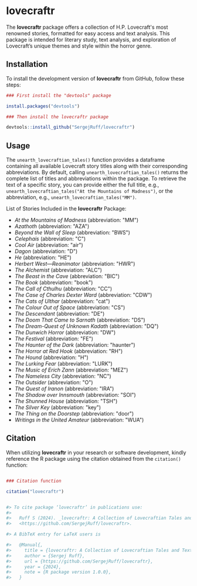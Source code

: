 # lovecraftr 

The **lovecraftr** package offers a collection of H.P. Lovecraft's most renowned stories,
formatted for easy access and text analysis. This package is intended for literary study,
text analysis, and exploration of Lovecraft’s unique themes and style within the horror genre.


## Installation

To install the development version of **lovecraftr** from GitHub, follow these steps:

``` r
### First install the "devtools" package

install.packages("devtools")

### Then install the lovecraftr package

devtools::install_github("SergejRuff/lovecraftr")


```

## Usage

The `unearth_lovecraftian_tales()` function provides a dataframe containing all available Lovecraft story titles along with their corresponding abbreviations. 
By default, calling `unearth_lovecraftian_tales()` returns the complete list of titles and abbreviations within the package. 
To retrieve the text of a specific story, you can provide either the full title, e.g., `unearth_lovecraftian_tales("At the Mountains of Madness")`, or the abbreviation, e.g., `unearth_lovecraftian_tales("MM")`.

List of Stories Included in the **lovecraftr** Package:

- *At the Mountains of Madness* (abbreviation: "MM")
- *Azathoth* (abbreviation: "AZA")
- *Beyond the Wall of Sleep* (abbreviation: "BWS")
- *Celephais* (abbreviation: "C")
- *Cool Air* (abbreviation: "air")
- *Dagon* (abbreviation: "D")
- *He* (abbreviation: "HE")
- *Herbert West—Reanimator* (abbreviation: "HWR")
- *The Alchemist* (abbreviation: "ALC")
- *The Beast in the Cave* (abbreviation: "BIC")
- *The Book* (abbreviation: "book")
- *The Call of Cthulhu* (abbreviation: "CC")
- *The Case of Charles Dexter Ward* (abbreviation: "CDW")
- *The Cats of Ulthar* (abbreviation: "cat")
- *The Colour Out of Space* (abbreviation: "CS")
- *The Descendant* (abbreviation: "DE")
- *The Doom That Came to Sarnath* (abbreviation: "DS")
- *The Dream-Quest of Unknown Kadath* (abbreviation: "DQ")
- *The Dunwich Horror* (abbreviation: "DW")
- *The Festival* (abbreviation: "FE")
- *The Haunter of the Dark* (abbreviation: "haunter")
- *The Horror at Red Hook* (abbreviation: "RH")
- *The Hound* (abbreviation: "H")
- *The Lurking Fear* (abbreviation: "LURK")
- *The Music of Erich Zann* (abbreviation: "MEZ")
- *The Nameless City* (abbreviation: "NC")
- *The Outsider* (abbreviation: "O")
- *The Quest of Iranon* (abbreviation: "IRA")
- *The Shadow over Innsmouth* (abbreviation: "SOI")
- *The Shunned House* (abbreviation: "TSH")
- *The Silver Key* (abbreviation: "key")
- *The Thing on the Doorstep* (abbreviation: "door")
- *Writings in the United Amateur* (abbreviation: "WUA")


## Citation

When utilizing **lovecraftr** in your research or software development, kindly reference the R package using the citation obtained from the `citation()` function:


``` r

### Citation function

citation("lovecraftr")


#> To cite package ‘lovecraftr’ in publications use:
#> 
#>   Ruff S (2024). _lovecraftr: A Collection of Lovecraftian Tales and Texts_. R package version 1.0.0,
#>   <https://github.com/SergejRuff/lovecraftr>.

#> A BibTeX entry for LaTeX users is

#>   @Manual{,
#>     title = {lovecraftr: A Collection of Lovecraftian Tales and Texts},
#>     author = {Sergej Ruff},
#>     url = {https://github.com/SergejRuff/lovecraftr},
#>     year = {2024},
#>     note = {R package version 1.0.0},
#>   }

```

